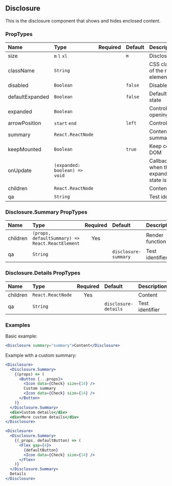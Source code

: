 ## Disclosure

This is the disclosure component that shows and hides enclosed content.

### PropTypes

| Name            | Type                          | Required | Default | Description                                                 |
| :-------------- | :---------------------------- | :------: | :------ | :---------------------------------------------------------- |
| size            | `m` `l` `xl`                  |          | `m`     | Disclosure size                                             |
| className       | `String`                      |          |         | CSS class name of the root element                          |
| disabled        | `Boolean`                     |          | `false` | Disabled state                                              |
| defaultExpanded | `Boolean`                     |          | `false` | Default opening state                                       |
| expanded        | `Boolean`                     |          |         | Controlled opening state                                    |
| arrowPosition   | `start` `end`                 |          | `left`  | Control position                                            |
| summary         | `React.ReactNode`             |          |         | Content summary                                             |
| keepMounted     | `Boolean`                     |          | `true`  | Keep content in DOM                                         |
| onUpdate        | `(expanded: boolean) => void` |          |         | Callback is fired when the expand/collapse state is changed |
| children        | `React.ReactNode`             |          |         | Content                                                     |
| qa              | `String`                      |          |         | Test identifier                                             |

### Disclosure.Summary PropTypes

| Name     | Type                                            | Required | Default              | Description     |
| :------- | :---------------------------------------------- | :------: | :------------------- | :-------------- |
| children | `(props, defaultSummary) => React.ReactElement` |   Yes    |                      | Render function |
| qa       | `String`                                        |          | `disclosure-summary` | Test identifier |

### Disclosure.Details PropTypes

| Name     | Type              | Required | Default              | Description     |
| :------- | :---------------- | :------: | :------------------- | :-------------- |
| children | `React.ReactNode` |   Yes    |                      | Content         |
| qa       | `String`          |          | `disclosure-details` | Test identifier |

### Examples

Basic example:

```jsx
<Disclosure summary="summary">Content</Disclosure>
```

Example with a custom summary:

```jsx
<Disclosure>
  <Disclosure.Summary>
    {(props) => (
      <Button {...props}>
        <Icon data={Check} size={14} />
        Custom summary
        <Icon data={Check} size={14} />
      </Button>
    )}
  </Disclosure.Summary>
  <div>Custom details</div>
  <div>More custom details</div>
</Disclosure>
```

```jsx
<Disclosure>
  <Disclosure.Summary>
    {(_props, defaultButton) => (
      <Flex gap={4}>
        {defaultButton}
        <Icon data={Check} size={14} />
      </Flex>
    )}
  </Disclosure.Summary>
  Details
</Disclosure>
```
